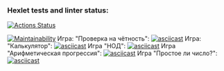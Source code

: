 ### Hexlet tests and linter status:
[![Actions Status](https://github.com/Cowabunga-spb/php-project-45/workflows/hexlet-check/badge.svg)](https://github.com/Cowabunga-spb/php-project-45/actions)

[![Maintainability](https://api.codeclimate.com/v1/badges/f80c58847d2d62eae9a8/maintainability)](https://codeclimate.com/github/Cowabunga-spb/php-project-45/maintainability)
Игра: "Проверка на чётность":
[![asciicast](https://asciinema.org/a/bkqPkqHIFIwIggCY98KiVqCzj.svg)](https://asciinema.org/a/bkqPkqHIFIwIggCY98KiVqCzj)
Игра: "Калькулятор":
[![asciicast](https://asciinema.org/a/FYsJHd5Ty7PKK2yibB7hxg6Kj.svg)](https://asciinema.org/a/FYsJHd5Ty7PKK2yibB7hxg6Kj)
Игра "НОД":
[![asciicast](https://asciinema.org/a/ojlfgIImCs5LnTCh010ENwV5J.svg)](https://asciinema.org/a/ojlfgIImCs5LnTCh010ENwV5J)
Игра "Арифметическая прогрессия":
[![asciicast](https://asciinema.org/a/cg3ieKtBk9q5915HWoE9jPBwy.svg)](https://asciinema.org/a/cg3ieKtBk9q5915HWoE9jPBwy)
Игра "Простое ли число?":
[![asciicast](https://asciinema.org/a/XqcyZHf9am3U1lOOpeYfQt3Sf.svg)](https://asciinema.org/a/XqcyZHf9am3U1lOOpeYfQt3Sf)
